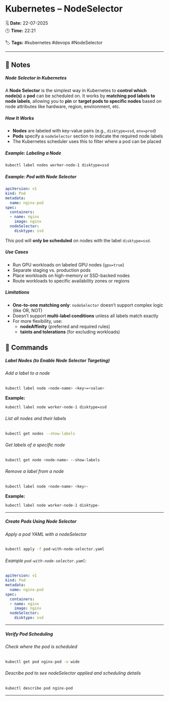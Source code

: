 # Kubernetes – NodeSelector

🗓️ **Date:** 22-07-2025  
🕒 **Time:** 22:21  

🏷️ **Tags:** #kubernetes #devops #NodeSelector  

---

## 📝 Notes

##### Node Selector in Kubernetes

A **Node Selector** is the simplest way in Kubernetes to **control which node(s)** a **pod** can be scheduled on. It works by **matching pod labels to node labels**, allowing you to **pin** or **target pods to specific nodes** based on node attributes like hardware, region, environment, etc.
##### How It Works
- **Nodes** are labeled with key-value pairs (e.g., `disktype=ssd`, `env=prod`)
- **Pods** specify a `nodeSelector` section to indicate the required node labels
- The Kubernetes scheduler uses this to filter where a pod can be placed

##### Example: Labeling a Node
```bash
kubectl label nodes worker-node-1 disktype=ssd
```

##### Example: Pod with Node Selector
```yaml
apiVersion: v1
kind: Pod
metadata:
  name: nginx-pod
spec:
  containers:
  - name: nginx
    image: nginx
  nodeSelector:
    disktype: ssd
```

This pod will **only be scheduled** on nodes with the label `disktype=ssd`.


##### Use Cases
- Run GPU workloads on labeled GPU nodes (`gpu=true`)    
- Separate staging vs. production pods
- Place workloads on high-memory or SSD-backed nodes
- Route workloads to specific availability zones or regions

##### Limitations
- **One-to-one matching only**: `nodeSelector` doesn’t support complex logic (like OR, NOT)    
- Doesn’t support **multi-label conditions** unless all labels match exactly
- For more flexibility, use:
    - **nodeAffinity** (preferred and required rules)
    - **taints and tolerations** (for excluding workloads)


## 🧾 Commands

##### Label Nodes (to Enable Node Selector Targeting)

###### Add a label to a node
```bash
kubectl label node <node-name> <key>=<value>
```
**Example:**
```bash
kubectl label node worker-node-1 disktype=ssd
```
###### List all nodes and their labels
```bash
kubectl get nodes --show-labels
```
###### Get labels of a specific node
```bash
kubectl get node <node-name> --show-labels
```
###### Remove a label from a node
```bash
kubectl label node <node-name> <key>-
```
**Example:**
```bash
kubectl label node worker-node-1 disktype-
```

---
##### Create Pods Using Node Selector
###### Apply a pod YAML with a nodeSelector
```bash
kubectl apply -f pod-with-node-selector.yaml
```
###### Example `pod-with-node-selector.yaml`:
```yaml
apiVersion: v1
kind: Pod
metadata:
  name: nginx-pod
spec:
  containers:
  - name: nginx
    image: nginx
  nodeSelector:
    disktype: ssd
```
---
##### Verify Pod Scheduling
###### Check where the pod is scheduled
```bash
kubectl get pod nginx-pod -o wide
```
###### Describe pod to see nodeSelector applied and scheduling details
```bash
kubectl describe pod nginx-pod
```
---

